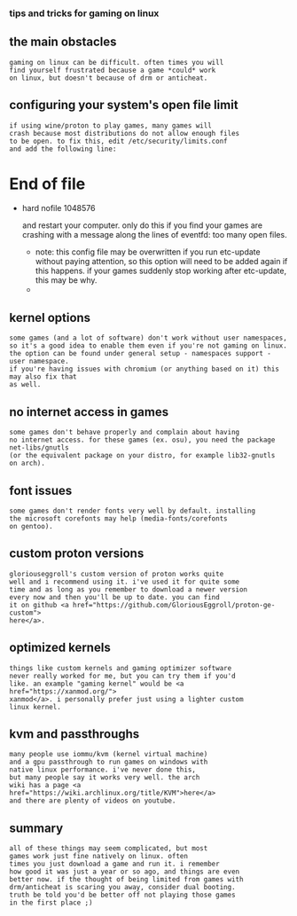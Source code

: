 <!--META DATE 10-15-21 -->
<!--META CATEGORY software -->

<h3>tips and tricks for gaming on linux</h3>

## the main obstacles

    gaming on linux can be difficult. often times you will
    find yourself frustrated because a game *could* work
    on linux, but doesn't because of drm or anticheat.


## configuring your system's open file limit

    if using wine/proton to play games, many games will
    crash because most distributions do not allow enough files
    to be open. to fix this, edit /etc/security/limits.conf
    and add the following line:

# End of file
* hard nofile 1048576


    and restart your computer. only do this if you find your games
    are crashing with a message along the lines of eventfd: 
    too many open files.



    *
        note: this config file may be overwritten if you run etc-update without
        paying attention, so this option will need to be added again
        if this happens. if your games suddenly stop working after etc-update,
        this may be why.
    *


## kernel options

    some games (and a lot of software) don't work without user namespaces,
    so it's a good idea to enable them even if you're not gaming on linux.
    the option can be found under general setup - namespaces support - user namespace.
    if you're having issues with chromium (or anything based on it) this may also fix that 
    as well.


## no internet access in games

    some games don't behave properly and complain about having
    no internet access. for these games (ex. osu), you need the package net-libs/gnutls
    (or the equivalent package on your distro, for example lib32-gnutls
    on arch).


## font issues

    some games don't render fonts very well by default. installing
    the microsoft corefonts may help (media-fonts/corefonts
    on gentoo).


## custom proton versions

    gloriouseggroll's custom version of proton works quite
    well and i recommend using it. i've used it for quite some
    time and as long as you remember to download a newer version 
    every now and then you'll be up to date. you can find
    it on github <a href="https://github.com/GloriousEggroll/proton-ge-custom">
    here</a>.


## optimized kernels

    things like custom kernels and gaming optimizer software
    never really worked for me, but you can try them if you'd
    like. an example "gaming kernel" would be <a href="https://xanmod.org/">
    xanmod</a>. i personally prefer just using a lighter custom
    linux kernel.


## kvm and passthroughs

    many people use iommu/kvm (kernel virtual machine)
    and a gpu passthrough to run games on windows with
    native linux performance. i've never done this,
    but many people say it works very well. the arch
    wiki has a page <a href="https://wiki.archlinux.org/title/KVM">here</a>
    and there are plenty of videos on youtube.


## summary

    all of these things may seem complicated, but most
    games work just fine natively on linux. often
    times you just download a game and run it. i remember
    how good it was just a year or so ago, and things are even
    better now. if the thought of being limited from games with
    drm/anticheat is scaring you away, consider dual booting.
    truth be told you'd be better off not playing those games
    in the first place ;)


